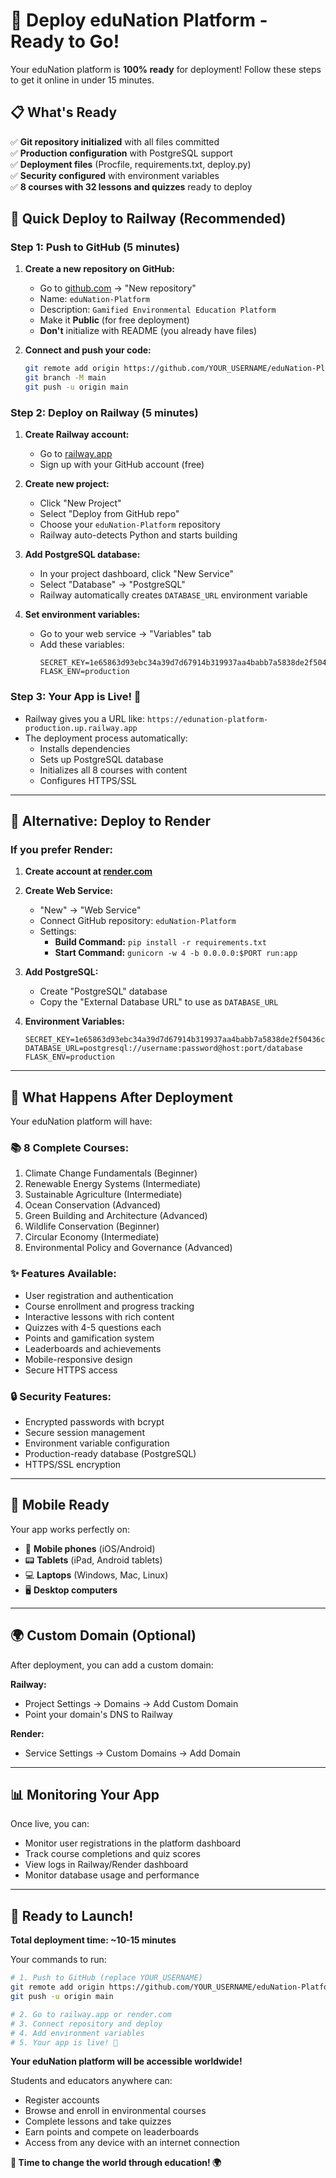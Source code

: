 # 🚀 Deploy eduNation Platform - Ready to Go!

Your eduNation platform is **100% ready** for deployment! Follow these steps to get it online in under 15 minutes.

## 📋 What's Ready

✅ **Git repository initialized** with all files committed  
✅ **Production configuration** with PostgreSQL support  
✅ **Deployment files** (Procfile, requirements.txt, deploy.py)  
✅ **Security configured** with environment variables  
✅ **8 courses with 32 lessons and quizzes** ready to deploy  

## 🎯 Quick Deploy to Railway (Recommended)

### Step 1: Push to GitHub (5 minutes)

1. **Create a new repository on GitHub:**
   - Go to [github.com](https://github.com) → "New repository"
   - Name: `eduNation-Platform`
   - Description: `Gamified Environmental Education Platform`
   - Make it **Public** (for free deployment)
   - **Don't** initialize with README (you already have files)

2. **Connect and push your code:**
   ```bash
   git remote add origin https://github.com/YOUR_USERNAME/eduNation-Platform.git
   git branch -M main
   git push -u origin main
   ```

### Step 2: Deploy on Railway (5 minutes)

1. **Create Railway account:**
   - Go to [railway.app](https://railway.app)
   - Sign up with your GitHub account (free)

2. **Create new project:**
   - Click "New Project"
   - Select "Deploy from GitHub repo"
   - Choose your `eduNation-Platform` repository
   - Railway auto-detects Python and starts building

3. **Add PostgreSQL database:**
   - In your project dashboard, click "New Service"
   - Select "Database" → "PostgreSQL"
   - Railway automatically creates `DATABASE_URL` environment variable

4. **Set environment variables:**
   - Go to your web service → "Variables" tab
   - Add these variables:
     ```
     SECRET_KEY=1e65863d93ebc34a39d7d67914b319937aa4babb7a5838de2f50436c9a7fac69
     FLASK_ENV=production
     ```

### Step 3: Your App is Live! 🎉

- Railway gives you a URL like: `https://edunation-platform-production.up.railway.app`
- The deployment process automatically:
  - Installs dependencies
  - Sets up PostgreSQL database
  - Initializes all 8 courses with content
  - Configures HTTPS/SSL

---

## 🔧 Alternative: Deploy to Render

### If you prefer Render:

1. **Create account at [render.com](https://render.com)**

2. **Create Web Service:**
   - "New" → "Web Service"
   - Connect GitHub repository: `eduNation-Platform`
   - Settings:
     - **Build Command:** `pip install -r requirements.txt`
     - **Start Command:** `gunicorn -w 4 -b 0.0.0.0:$PORT run:app`

3. **Add PostgreSQL:**
   - Create "PostgreSQL" database
   - Copy the "External Database URL" to use as `DATABASE_URL`

4. **Environment Variables:**
   ```
   SECRET_KEY=1e65863d93ebc34a39d7d67914b319937aa4babb7a5838de2f50436c9a7fac69
   DATABASE_URL=postgresql://username:password@host:port/database
   FLASK_ENV=production
   ```

---

## 🎯 What Happens After Deployment

Your eduNation platform will have:

### 📚 **8 Complete Courses:**
1. Climate Change Fundamentals (Beginner)
2. Renewable Energy Systems (Intermediate)  
3. Sustainable Agriculture (Intermediate)
4. Ocean Conservation (Advanced)
5. Green Building and Architecture (Advanced)
6. Wildlife Conservation (Beginner)
7. Circular Economy (Intermediate)
8. Environmental Policy and Governance (Advanced)

### ✨ **Features Available:**
- User registration and authentication
- Course enrollment and progress tracking
- Interactive lessons with rich content
- Quizzes with 4-5 questions each
- Points and gamification system
- Leaderboards and achievements
- Mobile-responsive design
- Secure HTTPS access

### 🔒 **Security Features:**
- Encrypted passwords with bcrypt
- Secure session management
- Environment variable configuration
- Production-ready database (PostgreSQL)
- HTTPS/SSL encryption

---

## 📱 Mobile Ready

Your app works perfectly on:
- 📱 **Mobile phones** (iOS/Android)
- 📟 **Tablets** (iPad, Android tablets)
- 💻 **Laptops** (Windows, Mac, Linux)
- 🖥️ **Desktop computers**

---

## 🌍 Custom Domain (Optional)

After deployment, you can add a custom domain:

**Railway:**
- Project Settings → Domains → Add Custom Domain
- Point your domain's DNS to Railway

**Render:**  
- Service Settings → Custom Domains → Add Domain

---

## 📊 Monitoring Your App

Once live, you can:
- Monitor user registrations in the platform dashboard
- Track course completions and quiz scores
- View logs in Railway/Render dashboard
- Monitor database usage and performance

---

## 🎉 Ready to Launch!

**Total deployment time: ~10-15 minutes**

Your commands to run:
```bash
# 1. Push to GitHub (replace YOUR_USERNAME)
git remote add origin https://github.com/YOUR_USERNAME/eduNation-Platform.git
git push -u origin main

# 2. Go to railway.app or render.com
# 3. Connect repository and deploy
# 4. Add environment variables
# 5. Your app is live! 🚀
```

**Your eduNation platform will be accessible worldwide!**

Students and educators anywhere can:
- Register accounts
- Browse and enroll in environmental courses
- Complete lessons and take quizzes
- Earn points and compete on leaderboards
- Access from any device with an internet connection

**🌱 Time to change the world through education! 🌍**
